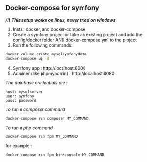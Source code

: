 ## Docker-compose for symfony
_**/!\ This setup works on linux, never tried on windows**_
1. Install docker, and docker-compose
2. Create a symfony project or take an existing project and add the config/docker folder AND docker-compose.yml to the project
3. Run the following commands:
```bash
docker volume create mysqlsymfonydata
docker-compose up -d 
```  
4. Symfony app : http://localhost:8000
5. Adminer (like phpmyadmin) : http://localhost:8080

_The database credentials are :_
```
host: mysqlserver
user: symfony
pass: password
```
_To run a composer command_
```
docker-compose run composer MY_COMMAND
```

_To run a php command_
```
docker-compose run fpm MY_COMMAND
```
for example : 
```
docker-compose run fpm bin/console MY_COMMAND
```
